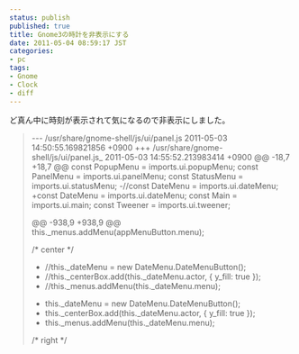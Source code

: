```yaml
---
status: publish
published: true
title: Gnome3の時計を非表示にする
date: 2011-05-04 08:59:17 JST
categories:
- pc
tags:
- Gnome
- Clock
- diff
---
```

ど真ん中に時刻が表示されて気になるので非表示にしました。
<blockquote>--- /usr/share/gnome-shell/js/ui/panel.js 2011-05-03 14:50:55.169821856 +0900
+++ /usr/share/gnome-shell/js/ui/panel.js_ 2011-05-03 14:55:52.213983414 +0900
@@ -18,7 +18,7 @@
const PopupMenu = imports.ui.popupMenu;
const PanelMenu = imports.ui.panelMenu;
const StatusMenu = imports.ui.statusMenu;
-//const DateMenu = imports.ui.dateMenu;
+const DateMenu = imports.ui.dateMenu;
const Main = imports.ui.main;
const Tweener = imports.ui.tweener;

@@ -938,9 +938,9 @@
this._menus.addMenu(appMenuButton.menu);

/* center */
- //this._dateMenu = new DateMenu.DateMenuButton();
- //this._centerBox.add(this._dateMenu.actor, { y_fill: true });
- //this._menus.addMenu(this._dateMenu.menu);
+ this._dateMenu = new DateMenu.DateMenuButton();
+ this._centerBox.add(this._dateMenu.actor, { y_fill: true });
+ this._menus.addMenu(this._dateMenu.menu);

/* right */</blockquote>
